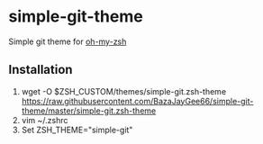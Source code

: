 # simple-git-theme
Simple git theme for [oh-my-zsh](https://ohmyz.sh)

## Installation
1. wget -O $ZSH_CUSTOM/themes/simple-git.zsh-theme https://raw.githubusercontent.com/BazaJayGee66/simple-git-theme/master/simple-git.zsh-theme
2. vim ~/.zshrc
3. Set ZSH_THEME="simple-git"